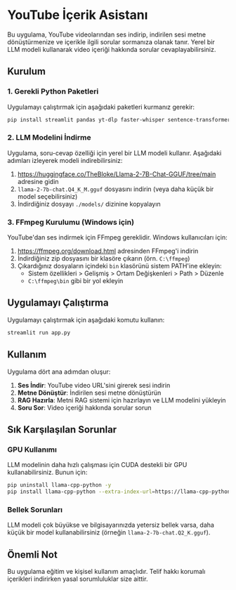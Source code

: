 # YouTube İçerik Asistanı

Bu uygulama, YouTube videolarından ses indirip, indirilen sesi metne dönüştürmenize ve içerikle ilgili sorular sormanıza olanak tanır. Yerel bir LLM modeli kullanarak video içeriği hakkında sorular cevaplayabilirsiniz.

## Kurulum

### 1. Gerekli Python Paketleri

Uygulamayı çalıştırmak için aşağıdaki paketleri kurmanız gerekir:

```bash
pip install streamlit pandas yt-dlp faster-whisper sentence-transformers faiss-cpu langchain llama-cpp-python
```

### 2. LLM Modelini İndirme

Uygulama, soru-cevap özelliği için yerel bir LLM modeli kullanır. Aşağıdaki adımları izleyerek modeli indirebilirsiniz:

1. https://huggingface.co/TheBloke/Llama-2-7B-Chat-GGUF/tree/main adresine gidin
2. `llama-2-7b-chat.Q4_K_M.gguf` dosyasını indirin (veya daha küçük bir model seçebilirsiniz)
3. İndirdiğiniz dosyayı `./models/` dizinine kopyalayın

### 3. FFmpeg Kurulumu (Windows için)

YouTube'dan ses indirmek için FFmpeg gereklidir. Windows kullanıcıları için:

1. https://ffmpeg.org/download.html adresinden FFmpeg'i indirin
2. İndirdiğiniz zip dosyasını bir klasöre çıkarın (örn. `C:\ffmpeg`)
3. Çıkardığınız dosyaların içindeki `bin` klasörünü sistem PATH'ine ekleyin:
   - Sistem özellikleri > Gelişmiş > Ortam Değişkenleri > Path > Düzenle
   - `C:\ffmpeg\bin` gibi bir yol ekleyin

## Uygulamayı Çalıştırma

Uygulamayı çalıştırmak için aşağıdaki komutu kullanın:

```bash
streamlit run app.py
```

## Kullanım

Uygulama dört ana adımdan oluşur:

1. **Ses İndir**: YouTube video URL'sini girerek sesi indirin
2. **Metne Dönüştür**: İndirilen sesi metne dönüştürün
3. **RAG Hazırla**: Metni RAG sistemi için hazırlayın ve LLM modelini yükleyin
4. **Soru Sor**: Video içeriği hakkında sorular sorun

## Sık Karşılaşılan Sorunlar

### GPU Kullanımı

LLM modelinin daha hızlı çalışması için CUDA destekli bir GPU kullanabilirsiniz. Bunun için:

```bash
pip uninstall llama-cpp-python -y
pip install llama-cpp-python --extra-index-url=https://llama-cpp-python.netlify.app/whl/cu118
```

### Bellek Sorunları

LLM modeli çok büyükse ve bilgisayarınızda yetersiz bellek varsa, daha küçük bir model kullanabilirsiniz (örneğin `llama-2-7b-chat.Q2_K.gguf`).

## Önemli Not

Bu uygulama eğitim ve kişisel kullanım amaçlıdır. Telif hakkı korumalı içerikleri indirirken yasal sorumluluklar size aittir.